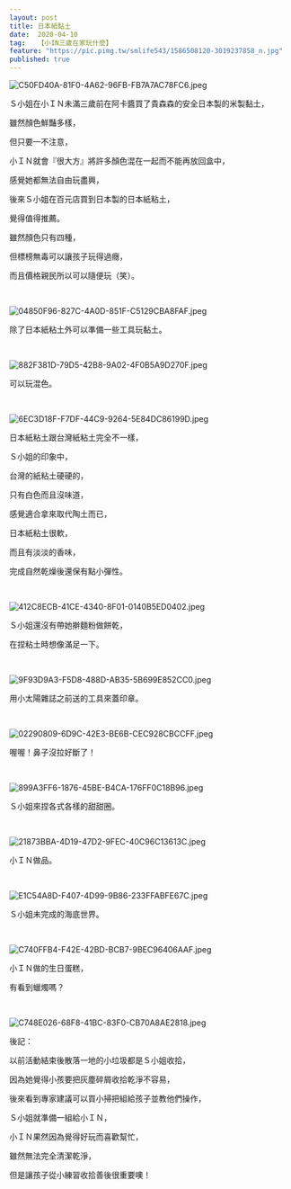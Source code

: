 ```yaml
---
layout: post
title: 日本紙黏土
date:  2020-04-10
tag:   【小IN三歲在家玩什麼】
feature: "https://pic.pimg.tw/smlife543/1586508120-3019237858_n.jpg"
published: true 
---
```

<p><img alt="C50FD40A-81F0-4A62-96FB-FB7A7AC78FC6.jpeg" src="https://pic.pimg.tw/smlife543/1586508120-3019237858_n.jpg" title="C50FD40A-81F0-4A62-96FB-FB7A7AC78FC6.jpeg"></p>

<p>Ｓ小姐在小ＩＮ未滿三歲前在阿卡醬買了貴森森的安全日本製的米製黏土，</p>

<p>雖然顏色鮮豔多樣，</p>

<p>但只要一不注意，</p>

<p>小ＩＮ就會『很大方』將許多顏色混在一起而不能再放回盒中，</p>

<p>感覺她都無法自由玩盡興，</p>

<p>後來Ｓ小姐在百元店買到日本製的日本紙粘土，</p>

<p>覺得值得推薦。</p>

<p>雖然顏色只有四種，</p>

<p>但標榜無毒可以讓孩子玩得過癮，</p>

<p>而且價格親民所以可以隨便玩（笑）。</p>

<p>&nbsp;</p>

<p><img alt="04850F96-827C-4A0D-851F-C5129CBA8FAF.jpeg" src="https://pic.pimg.tw/smlife543/1586508124-703404053_n.jpg" title="04850F96-827C-4A0D-851F-C5129CBA8FAF.jpeg"></p>

<p>除了日本紙粘土外可以準備一些工具玩黏土。</p>

<p>&nbsp;</p>

<p><img alt="882F381D-79D5-42B8-9A02-4F0B5A9D270F.jpeg" src="https://pic.pimg.tw/smlife543/1586508158-23571085_n.jpg" title="882F381D-79D5-42B8-9A02-4F0B5A9D270F.jpeg"></p>

<p>可以玩混色。</p>

<p>&nbsp;</p>

<p><img alt="6EC3D18F-F7DF-44C9-9264-5E84DC86199D.jpeg" src="https://pic.pimg.tw/smlife543/1586508160-3068918481_n.jpg" title="6EC3D18F-F7DF-44C9-9264-5E84DC86199D.jpeg"></p>

<p>日本紙粘土跟台灣紙粘土完全不一樣，</p>

<p>Ｓ小姐的印象中，</p>

<p>台灣的紙粘土硬硬的，</p>

<p>只有白色而且沒味道，</p>

<p>感覺適合拿來取代陶土而已，</p>

<p>日本紙粘土很軟，</p>

<p>而且有淡淡的香味，</p>

<p>完成自然乾燥後還保有點小彈性。</p>

<p>&nbsp;</p>

<p><img alt="412C8ECB-41CE-4340-8F01-0140B5ED0402.jpeg" src="https://pic.pimg.tw/smlife543/1586508162-268430237_n.jpg" title="412C8ECB-41CE-4340-8F01-0140B5ED0402.jpeg"></p>

<p>Ｓ小姐還沒有帶她擀麵粉做餅乾，</p>

<p>在捏粘土時想像滿足一下。</p>

<p>&nbsp;</p>

<p><img alt="9F93D9A3-F5D8-488D-AB35-5B699E852CC0.jpeg" src="https://pic.pimg.tw/smlife543/1586508127-1614316622_n.jpg" title="9F93D9A3-F5D8-488D-AB35-5B699E852CC0.jpeg"></p>

<p>用小太陽雜誌之前送的工具來蓋印章。</p>

<p>&nbsp;</p>

<p><img alt="02290809-6D9C-42E3-BE6B-CEC928CBCCFF.jpeg" src="https://pic.pimg.tw/smlife543/1586508133-616521590_n.jpg" title="02290809-6D9C-42E3-BE6B-CEC928CBCCFF.jpeg"></p>

<p>喔喔！鼻子沒拉好斷了！</p>

<p>&nbsp;</p>

<p><img alt="899A3FF6-1876-45BE-B4CA-176FF0C18B96.jpeg" src="https://pic.pimg.tw/smlife543/1586508124-733321297_n.jpg" title="899A3FF6-1876-45BE-B4CA-176FF0C18B96.jpeg"></p>

<p>Ｓ小姐來捏各式各樣的甜甜圈。</p>

<p>&nbsp;</p>

<p><img alt="21873BBA-4D19-47D2-9FEC-40C96C13613C.jpeg" src="https://pic.pimg.tw/smlife543/1586508124-2434706398_n.jpg" title="21873BBA-4D19-47D2-9FEC-40C96C13613C.jpeg"></p>

<p>小ＩＮ做品。</p>

<p>&nbsp;</p>

<p><img alt="E1C54A8D-F407-4D99-9B86-233FFABFE67C.jpeg" src="https://pic.pimg.tw/smlife543/1586508160-1839749464_n.jpg" title="E1C54A8D-F407-4D99-9B86-233FFABFE67C.jpeg"></p>

<p>Ｓ小姐未完成的海底世界。</p>

<p>&nbsp;</p>

<p><img alt="C740FFB4-F42E-42BD-BCB7-9BEC96406AAF.jpeg" src="https://pic.pimg.tw/smlife543/1586508165-3476279723_n.jpg" title="C740FFB4-F42E-42BD-BCB7-9BEC96406AAF.jpeg"></p>

<p>小ＩＮ做的生日蛋糕，</p>

<p>有看到蠟燭嗎？</p>

<p>&nbsp;</p>

<p><img alt="C748E026-68F8-41BC-83F0-CB70A8AE2818.jpeg" src="https://pic.pimg.tw/smlife543/1586508167-1956339596_n.jpg" title="C748E026-68F8-41BC-83F0-CB70A8AE2818.jpeg"></p>

<p>後記：</p>

<p>以前活動結束後散落一地的小垃圾都是Ｓ小姐收拾，</p>

<p>因為她覺得小孩要把灰塵碎屑收拾乾淨不容易，</p>

<p>後來看到專家建議可以買小掃把組給孩子並教他們操作，</p>

<p>Ｓ小姐就準備一組給小ＩＮ，</p>

<p>小ＩＮ果然因為覺得好玩而喜歡幫忙，</p>

<p>雖然無法完全清潔乾淨，</p>

<p>但是讓孩子從小練習收拾善後很重要噢！</p>

